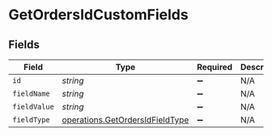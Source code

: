# GetOrdersIdCustomFields


## Fields

| Field                                                                              | Type                                                                               | Required                                                                           | Description                                                                        |
| ---------------------------------------------------------------------------------- | ---------------------------------------------------------------------------------- | ---------------------------------------------------------------------------------- | ---------------------------------------------------------------------------------- |
| `id`                                                                               | *string*                                                                           | :heavy_minus_sign:                                                                 | N/A                                                                                |
| `fieldName`                                                                        | *string*                                                                           | :heavy_minus_sign:                                                                 | N/A                                                                                |
| `fieldValue`                                                                       | *string*                                                                           | :heavy_minus_sign:                                                                 | N/A                                                                                |
| `fieldType`                                                                        | [operations.GetOrdersIdFieldType](../../models/operations/getordersidfieldtype.md) | :heavy_minus_sign:                                                                 | N/A                                                                                |